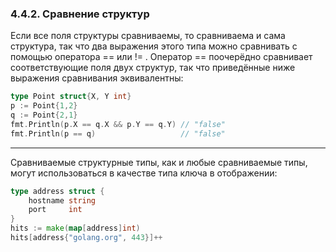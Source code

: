 ### 4.4.2. Сравнение структур

Если все поля структуры сравниваемы, то сравниваема и сама структура, так что два выражения этого типа можно сравнивать
с помощью оператора == или != .
Оператор == поочерёдно сравнивает соответствующие поля двух структур, 
так что приведённые ниже выражения сравнивания эквивалентны:
```go
type Point struct{X, Y int}
p := Point{1,2}
q := Point{2,1}
fmt.Println(p.X == q.X && p.Y == q.Y) // "false"
fmt.Println(p == q)                   // "false"
```

---

Сравниваемые структурные типы, как и любые сравниваемые типы, могут использоваться в качестве типа ключа в отображении:
```go
type address struct {
	hostname string
	port     int
}
hits := make(map[address]int)
hits[address{"golang.org", 443}]++
```